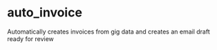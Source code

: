 # auto_invoice
Automatically creates invoices from gig data and creates an email draft ready for review
